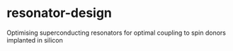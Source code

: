 # resonator-design
Optimising superconducting resonators for optimal coupling to spin donors implanted in silicon

